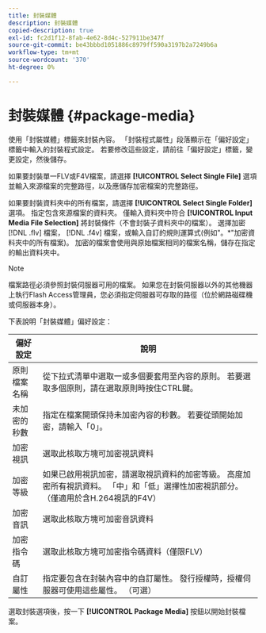 ```yaml
---
title: 封裝媒體
description: 封裝媒體
copied-description: true
exl-id: fc2d1f12-8fab-4e62-8d4c-527911be347f
source-git-commit: be43bbbd1051886c8979ff590a3197b2a7249b6a
workflow-type: tm+mt
source-wordcount: '370'
ht-degree: 0%

---
```


# 封裝媒體 {#package-media}

使用「封裝媒體」標籤來封裝內容。 「封裝程式屬性」段落顯示在「偏好設定」標籤中輸入的封裝程式設定。 若要修改這些設定，請前往「偏好設定」標籤，變更設定，然後儲存。

如果要封裝單一FLV或F4V檔案，請選擇 **[!UICONTROL Select Single File]** 選項並輸入來源檔案的完整路徑，以及應儲存加密檔案的完整路徑。

如果要封裝資料夾中的所有檔案，請選擇 **[!UICONTROL Select Single Folder]** 選項。 指定包含來源檔案的資料夾。 僅輸入資料夾中符合 **[!UICONTROL Input Media File Selection]** 將封裝條件（不會封裝子資料夾中的檔案）。 選擇加密 [!DNL .flv] 檔案， [!DNL .f4v] 檔案，或輸入自訂的規則運算式(例如&quot;。&#42;&quot;加密資料夾中的所有檔案)。 加密的檔案會使用與原始檔案相同的檔案名稱，儲存在指定的輸出資料夾中。

>[!NOTE]
>
>檔案路徑必須參照封裝伺服器可用的檔案。 如果您在封裝伺服器以外的其他機器上執行Flash Access管理員，您必須指定伺服器可存取的路徑（位於網路磁碟機或伺服器本身）。

下表說明「封裝媒體」偏好設定：

| 偏好設定 | 說明 |
|---|---|
| 原則檔案名稱 | 從下拉式清單中選取一或多個要套用至內容的原則。 若要選取多個原則，請在選取原則時按住CTRL鍵。 |
| 未加密的秒數 | 指定在檔案開頭保持未加密內容的秒數。 若要從頭開始加密，請輸入「0」。 |
| 加密視訊 | 選取此核取方塊可加密視訊資料 |
| 加密等級 | 如果已啟用視訊加密，請選取視訊資料的加密等級。 高度加密所有視訊資料。 「中」和「低」選擇性加密視訊部分。 （僅適用於含H.264視訊的F4V） |
| 加密音訊 | 選取此核取方塊可加密音訊資料 |
| 加密指令碼 | 選取此核取方塊可加密指令碼資料（僅限FLV） |
| 自訂屬性 | 指定要包含在封裝內容中的自訂屬性。 發行授權時，授權伺服器可使用這些屬性。 （可選） |

選取封裝選項後，按一下 **[!UICONTROL Package Media]** 按鈕以開始封裝檔案。
